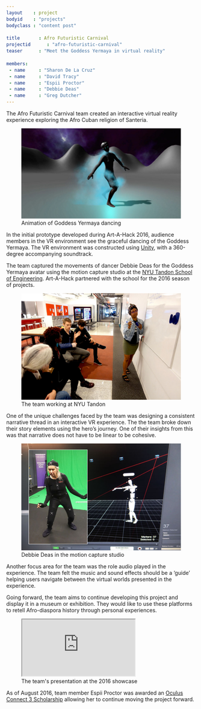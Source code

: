 ```yaml
---
layout    : project
bodyid    : "projects"
bodyclass : "content post"

title       : Afro Futuristic Carnival
projectid      : "afro-futuristic-carnival"
teaser		: "Meet the Goddess Yermaya in virtual reality"

members:
 - name     : "Sharon De La Cruz"
 - name     : "David Tracy"
 - name     : "Espii Proctor"
 - name     : "Debbie Deas"
 - name     : "Greg Dutcher"
---
```


The Afro Futuristic Carnival team created an interactive virtual reality experience exploring the Afro Cuban religion of Santeria.

<figure>
	<img src="/images/projects/2016/afro-futuristic-carnival/screencapture.jpg" alt="Animation of Goddess Yermaya dancing" />
	<figcaption>Animation of Goddess Yermaya dancing</figcaption>
</figure>

In the initial prototype developed during Art-A-Hack 2016, audience members in the VR environment see the graceful dancing of the Goddess Yermaya. The VR environment was constructed using [Unity](https://unity3d.com/), with a 360-degree accompanying soundtrack.

The team captured the movements of dancer Debbie Deas for the Goddess Yermaya avatar using the motion capture studio at the [NYU Tandon School of Engineering](http://engineering.nyu.edu/academics/programs/integrated-digital-media-ms). Art-A-Hack partnered with the school for the 2016 season of projects.

<figure>
	<img src="/images/projects/2016/afro-futuristic-carnival/team.jpg" alt="The team working at NYU Tandon" />
	<figcaption>The team working at NYU Tandon</figcaption>
</figure>

One of the unique challenges faced by the team was designing a consistent narrative thread in an interactive VR experience. The the team broke down their story elements using the hero’s journey. One of their insights from this was that narrative does not have to be linear to be cohesive.

<figure>
	<img src="/images/projects/2016/afro-futuristic-carnival/debbie-deas.jpg" alt="Debbie Deas in the motion capture studio" />
	<figcaption>Debbie Deas in the motion capture studio</figcaption>
</figure>

Another focus area for the team was the role audio played in the experience. The team felt the music and sound effects should be a ‘guide’ helping users navigate between the virtual worlds presented in the experience. 

Going forward, the team aims to continue developing this project and display it in a museum or exhibition. They would like to use these platforms to retell Afro-diaspora history through personal experiences.

<figure class="video ratio-55 with-caption">
	<iframe src="https://www.youtube.com/embed/yH_D7h7c2zM" allowfullscreen></iframe>
	<figcaption>The team's presentation at the 2016 showcase</figcaption>
</figure>

As of August 2016, team member Espii Proctor was awarded an [Oculus Connect 3 Scholarship](http://www.shiift.world/oc3_scholarship/) allowing her to continue moving the project forward.
